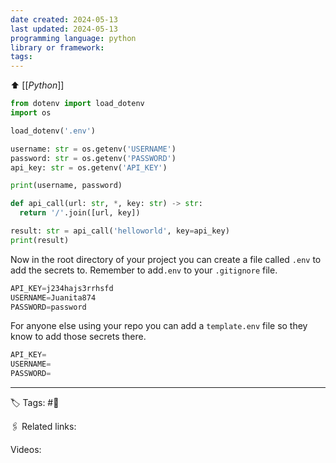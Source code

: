 ```yaml
---
date created: 2024-05-13
last updated: 2024-05-13
programming language: python
library or framework: 
tags:
---
```

⬆ [[_Python_]]

```python
from dotenv import load_dotenv
import os

load_dotenv('.env')

username: str = os.getenv('USERNAME')
password: str = os.getenv('PASSWORD')
api_key: str = os.getenv('API_KEY')

print(username, password)

def api_call(url: str, *, key: str) -> str:
  return '/'.join([url, key])

result: str = api_call('helloworld', key=api_key)
print(result)
```

  Now in the root directory of your project you can create a file called `.env` to add the secrets to. Remember to add`.env` to your `.gitignore` file.
```python
API_KEY=j234hajs3rrhsfd
USERNAME=Juanita874
PASSWORD=password
```

For anyone else using your repo you can add a `template.env` file so they know to add those secrets there.
```python
API_KEY=
USERNAME=
PASSWORD=
```

---
🏷 Tags: #🌱

🖇 Related links:

Videos: 
